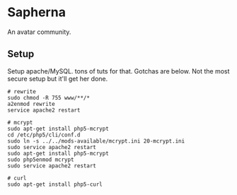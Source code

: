 # Sapherna
An avatar community.

## Setup
Setup apache/MySQL. tons of tuts for that. Gotchas are below. Not the most secure setup but it'll get her done.
```
# rewrite
sudo chmod -R 755 www/**/*
a2enmod rewrite
service apache2 restart

# mcrypt
sudo apt-get install php5-mcrypt
cd /etc/php5/cli/conf.d
sudo ln -s ../../mods-available/mcrypt.ini 20-mcrypt.ini
sudo service apache2 restart
sudo apt-get install php5-mcrypt
sudo php5enmod mcrypt
sudo service apache2 restart

# curl
sudo apt-get install php5-curl
```
